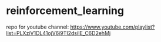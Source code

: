 # reinforcement_learning

repo for youtube channel: https://www.youtube.com/playlist?list=PLXziV1DL41ojV6i9TI2dsiIE_C6D2ehMj
